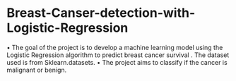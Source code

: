 # Breast-Canser-detection-with-Logistic-Regression
• The goal of the project is to develop a machine learning model using the Logistic Regression algorithm to predict breast cancer survival . The dataset used is from Sklearn.datasets.
• The project aims to classify if the cancer is malignant or benign.

